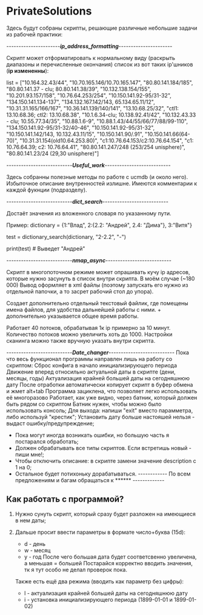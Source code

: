 # PrivateSolutions
Здесь будут собраны скрипты, решающие различные небольшие задачи из рабочей практики:


----------------------_**ip_address_formatting**_----------------------

Скрипт может отформатировать к нормальному виду (раскрыть диапазоны и перечисленные окончания) список из вот таких ip'шников (**ip измененны**):

list = ["10.164.32.43/44", "10.70.165.146/10.70.165.147",
        "80.80.141.184/185", "80.80.141.37 - clu; 80.80.141.38/39",
        "10.132.138.154/155", "10.201.93.157/158",
        "10.76.64.253/254", "10.150.141.92-95/31-32",
        "134.150.141.134-137", "134.132.167.142/143, 65.134.65.11/12",
        "10.31.31.165/166/167", "10.36.141.139/140/141",
        "13.10.68.25/32", "ctl1: 13.10.68.36; ctl2: 13.10.68.38", 
        "10.1.6.34-clu; 10.138.92.41/42",
        "10.132.43.33 - clu; 10.55.77.34/35", "10.88.1.6-9",
        "10.88.1.43/44/55/66/77/88/99-110",
        "134.150.141.92-95/31-32/40-46",
        "10.150.141.92-95/31-32",
        "10.150.141.142/143, 10.132.43.11/15",
        "10.150.141.90/.91", "10.150.141.66(64-70)",
        "10.31.31.154(old10.64.253.80)",
        "c1:10.76.64.153/c2:10.76.64.154",
        "c1: 10.76.64.39; c2: 10.76.64.41",
        "80.80.141.247/248 (253/254 unisphere)",
        "80.80.141.23/24 (29,30 unisphere)"]

---------------------------_**Useful_work**_---------------------------

Здесь собранны полезные методы по работе с ucmdb (и около него). Избыточное описание внутренностей излишне. Имеются комментарии к каждой фукнции (подразделу).


---------------------------_**dict_search**_---------------------------

Достаёт значения из вложенного словаря по указанному пути.

Пример:
dictionary = {1:"Влад", 2:{2.2: "Андрей", 2.4: "Дима"}, 3:"Витя"}

test = dictionary_search(dictionary, "2-2.2", "-")

print(test) # Выведет "Андрей"


---------------------------_**nmap_async**_---------------------------

Скрипт в многопоточном режиме может опрашивать кучу ip адресов, которые нужно засунуть в список внутри скрипта. В моём случае (~180 000)
Вывод оформляет в xml файлы (поэтому запускать его нужно из отдельной папочки, а то засрет рабочий стол до упора).

Создает дополнительно отдельный текстовый файлик, где помещены имена файлов, для удобства дальнейшей работы с ними. + дополнительно указывается общее время работы.

Работает 40 потоков, обрабатывая 1к ip примерно за 10 минут. Количество потоков можно увеличить хоть до 1000.
Настройки сканинга можно также вручную указать внутри скрипта.


---------------------------_**Date_changer**_---------------------------
Пока что весь функционал программы направлен лишь на работу со скриптом:
Сброс конфига в начало инициализирующего периода
Движение вперед относильно актуальной даты в скрипте (дени, месяцы, годы)
Актуализация крайней большей даты на сегодняшнюю дату
После отработки автоматически копирует скрипт в буфер обмена и жмет alt+tab
Программа зациклена, что позволяет легко использовать её многоразово
Работает, как уже видно, через батник, который должен быть рядом со скриптом
Батник нужен, чтобы можно было использовать консоль;
Для выхода: напиши "exit" вместо парамметра, либо используй "крестик";
Установить дату больше настояшей нельзя - выдаст ошибку/предупреждение;
- Пока могут иногда возникать ошибки, но большую часть я постарался обработать;
- Должен обрабатывать все типы скриптов. Если встретишь новый - пиши мне!;
- Чтобы отключить описание: в скрипте замени значение description с 1 на 0;
- Остальное будет потихоньку дорабатываться.
------------ По всем предложениям и багам обращаться к ****** -------------

Как работать с программой?
---------------------------------------------------------------------------------
1. Нужно сунуть скрипт, который сразу будет разложен на имеющиеся в нем даты;
2. Дальше просит ввести параметры в формате число+буква (15d):
    * d - день
    * w - месяц
    * y - год
    После чего большая дата будет соответсвенно увеличена, а меньшая = большей
    Постарайся корректно вводить значения, тк я тут особо не делал проверок пока.
    
    Также есть ещё два режима (вводить как параметр без цифры):
    * l - актуализация крайней большей даты на сегодняшнюю дату
    * i - установка инициализирующего периода (1899-01-01 и 1899-01-02)
